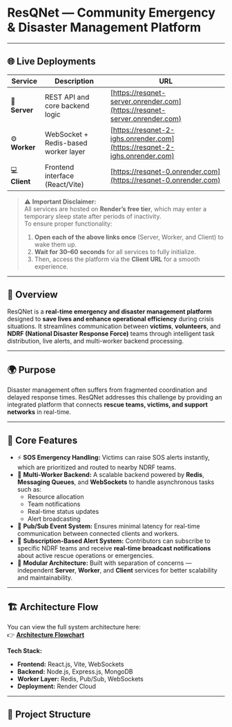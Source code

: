 
# ResQNet — Community Emergency & Disaster Management Platform

---
## 🌐 Live Deployments

| Service | Description | URL |
|----------|--------------|-----|
| 🧠 **Server** | REST API and core backend logic | [https://resqnet-server.onrender.com](https://resqnet-server.onrender.com) |
| ⚙️ **Worker** | WebSocket + Redis-based worker layer | [https://resqnet-2-ighs.onrender.com](https://resqnet-2-ighs.onrender.com) |
| 💻 **Client** | Frontend interface (React/Vite) | [https://resqnet-0.onrender.com](https://resqnet-0.onrender.com) 

> ⚠️ **Important Disclaimer:**  
> All services are hosted on **Render’s free tier**, which may enter a temporary sleep state after periods of inactivity.  
> To ensure proper functionality:
> 1. **Open each of the above links once** (Server, Worker, and Client) to wake them up.  
> 2. **Wait for 30–60 seconds** for all services to fully initialize.  
> 3. Then, access the platform via the **Client URL** for a smooth experience.

---

## 🚀 Overview

ResQNet is a **real-time emergency and disaster management platform** designed to **save lives and enhance operational efficiency** during crisis situations. It streamlines communication between **victims**, **volunteers**, and **NDRF (National Disaster Response Force)** teams through intelligent task distribution, live alerts, and multi-worker backend processing.

---

## 🌍 Purpose
Disaster management often suffers from fragmented coordination and delayed response times. ResQNet addresses this challenge by providing an integrated platform that connects **rescue teams, victims, and support networks** in real-time.

---

## 🧠 Core Features
- ⚡ **SOS Emergency Handling:** Victims can raise SOS alerts instantly, which are prioritized and routed to nearby NDRF teams.
- 🧵 **Multi-Worker Backend:** A scalable backend powered by **Redis**, **Messaging Queues**, and **WebSockets** to handle asynchronous tasks such as:
  - Resource allocation  
  - Team notifications  
  - Real-time status updates  
  - Alert broadcasting  
- 📡 **Pub/Sub Event System:** Ensures minimal latency for real-time communication between connected clients and workers.
- 🔔 **Subscription-Based Alert System:** Contributors can subscribe to specific NDRF teams and receive **real-time broadcast notifications** about active rescue operations or emergencies.
- 🧩 **Modular Architecture:** Built with separation of concerns — independent **Server**, **Worker**, and **Client** services for better scalability and maintainability.

---

## 🏗️ Architecture Flow

You can view the full system architecture here:  
👉 [**Architecture Flowchart**](https://drive.google.com/file/d/1BeUZKotzJV-82lHw_J0-7-bsVogb2iSF/view)

**Tech Stack:**
- **Frontend:** React.js, Vite, WebSockets  
- **Backend:** Node.js, Express.js, MongoDB  
- **Worker Layer:** Redis, Pub/Sub, WebSockets  
- **Deployment:** Render Cloud

---

## 🧩 Project Structure


